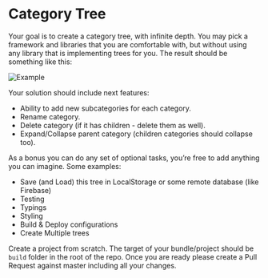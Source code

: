 # Category Tree

Your goal is to create a category tree, with infinite depth.
You may pick a framework and libraries that you are comfortable with, but without using any library that is implementing trees for you. The result should be something like this:

![Example](docs/task.png)

Your solution should include next features:
- Ability to add new subcategories for each category.
- Rename category.
- Delete category (if it has children - delete them as well).
- Expand/Collapse parent category (children categories should collapse too).

As a bonus you can do any set of optional tasks, you’re free to add anything you can imagine. Some examples:
- Save (and Load) this tree in LocalStorage or some remote database (like Firebase)
- Testing
- Typings
- Styling
- Build & Deploy configurations
- Create Multiple trees

Create a project from scratch. 
The target of your bundle/project should be `build` folder in the root of the repo.
Once you are ready please create a Pull Request against master including all your changes.
